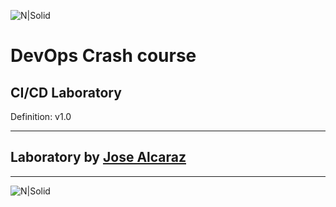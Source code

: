 ![N|Solid](https://media-exp2.licdn.com/dms/image/C4E0BAQEhqEYDn2-LkA/company-logo_100_100/0/1580391093627?e=1663200000&v=beta&t=EO7vueG3ailmZ1RfTbu4knkfQGiqf5LZa1RJ90nt5do)

 # DevOps Crash course
 ## CI/CD Laboratory

 Definition: v1.0

---

## Laboratory by [Jose Alcaraz](https://github.com/JoseAlcarazA "Jose Alcaraz")

---


 ![N|Solid](https://mms.businesswire.com/media/20211116006314/es/832960/4/SoftServe_Logo_2.jpg)